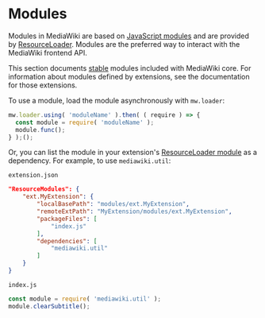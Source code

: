 # Modules

Modules in MediaWiki are based on [JavaScript modules](https://developer.mozilla.org/docs/Web/JavaScript/Guide/Modules) and are provided by
[ResourceLoader](https://www.mediawiki.org/wiki/Special:MyLanguage/ResourceLoader/Developing_with_ResourceLoader).
Modules are the preferred way to interact with the MediaWiki frontend API.

This section documents [stable](https://www.mediawiki.org/wiki/Special:MyLanguage/Stable_interface_policy/Frontend) modules included with MediaWiki core.
For information about modules defined by extensions, see the documentation for those extensions.

To use a module, load the module asynchronously with `mw.loader`:

```js
mw.loader.using( 'moduleName' ).then( ( require ) => {
  const module = require( 'moduleName' );
  module.func();
} );();
```

Or, you can list the module in your extension's [ResourceLoader module](https://www.mediawiki.org/wiki/Special:MyLanguage/ResourceLoader/Developing_with_ResourceLoader#Registering) as a dependency. For example, to use `mediawiki.util`:

`extension.json`
```json
"ResourceModules": {
    "ext.MyExtension": {
        "localBasePath": "modules/ext.MyExtension",
        "remoteExtPath": "MyExtension/modules/ext.MyExtension",
        "packageFiles": [
            "index.js"
        ],
        "dependencies": [
            "mediawiki.util"
        ]
    }
}
```

`index.js`
```js
const module = require( 'mediawiki.util' );
module.clearSubtitle();
```
